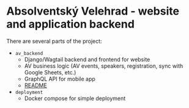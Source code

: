 # Absolventský Velehrad - website and application backend

There are several parts of the project:
* `av_backend`
  * Django/Wagtail backend and frontend for website
  * AV business logic (AV events, speakers, registration, sync with Google Sheets, etc.)
  * GraphQL API for mobile app
  * [README](./av_backend/README.md)
* `deployment`
  * Docker compose for simple deployment